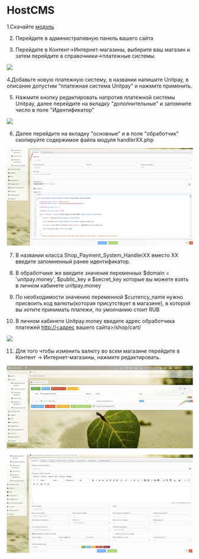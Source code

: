 # HostCMS

1.Скачайте [модуль](https://github.com/unitpay/hostcms-module/archive/master.zip)

2. Перейдите в административную панель вашего сайта

3. Перейдите в Контент-&gt;Интернет-магазины, выберите ваш магазин и затем перейдите в справочники-&gt;платежные системы.

![](../../.gitbook/assets/h1.png)

4.Добавьте новую платежную систему, в названии напишите Unitpay, в описание допустим "платежная система Unitpay" и нажмите применить.

5. Нажмите кнопку редактировать напротив платежной системы Unitpay, далее перейдите на вкладку "дополнительные" и запомните число в поле "Идентификатор"

![](https://d33v4339jhl8k0.cloudfront.net/docs/assets/551a91dbe4b0221aadf24410/images/5836d65c9033600698172453/file-AlNALyI8nn.png)

6. Далее перейдите на вкладку "основные" и в поле "обработчик" скопируйте содержимое файла модуля handlerXX.php

![](../../.gitbook/assets/h3.jpg)

7. В названии класса Shop\_Payment\_System\_HandlerXX вместо XX введите запомненный ранее идентификатор.

8. В обработчике же введите значения переменных $domain = 'unitpay.money', $public\_key и $secret\_key которые вы можете взять в личном кабинете unitpay.money

9. По необходимости значению переменной $currency\_name нужно присвоить код валюты\(которая присутствует в магазине\), в которой вы хотите принимать платежи, по умолчанию стоит RUB

10. В личном кабинете Unitpay.money введите адрес обработчика платежей [http://&lt;адрес](http://xn--%3C-8cdug0fj/) вашего сайта&gt;/shop/cart/

![](https://d33v4339jhl8k0.cloudfront.net/docs/assets/551a91dbe4b0221aadf24410/images/5836d9a3c6979106d373617d/file-WigCbE6rTX.png)

11. Для того чтобы изменить валюту во всем магазине перейдите в Контент -&gt; Интернет-магазины, нажмите редактировать.

![](../../.gitbook/assets/h6.jpg)

![](../../.gitbook/assets/h7.jpg)

